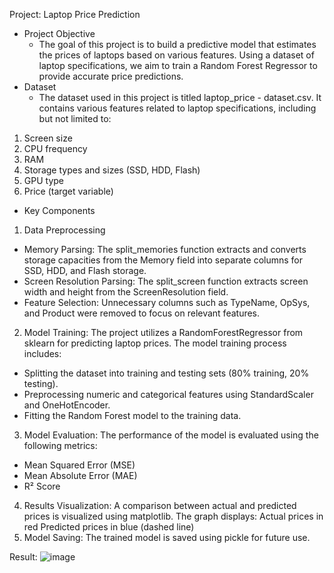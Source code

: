 Project: Laptop Price Prediction
- Project Objective
  -  The goal of this project is to build a predictive model that estimates the prices of laptops based on various features. Using a dataset of laptop specifications, we aim to train a Random Forest Regressor to provide accurate price predictions.
- Dataset
  - The dataset used in this project is titled laptop_price - dataset.csv. It contains various features related to laptop specifications, including but not limited to:
1. Screen size
2. CPU frequency
3. RAM
4. Storage types and sizes (SSD, HDD, Flash)
5. GPU type
6. Price (target variable)
- Key Components
1. Data Preprocessing
- Memory Parsing: The split_memories function extracts and converts storage capacities from the Memory field into separate columns for SSD, HDD, and Flash storage.
- Screen Resolution Parsing: The split_screen function extracts screen width and height from the ScreenResolution field.
- Feature Selection: Unnecessary columns such as TypeName, OpSys, and Product were removed to focus on relevant features.
2. Model Training: The project utilizes a RandomForestRegressor from sklearn for predicting laptop prices. The model training process includes:
  - Splitting the dataset into training and testing sets (80% training, 20% testing).
  - Preprocessing numeric and categorical features using StandardScaler and OneHotEncoder.
  - Fitting the Random Forest model to the training data.
3. Model Evaluation: The performance of the model is evaluated using the following metrics:
  - Mean Squared Error (MSE)
  - Mean Absolute Error (MAE)
  - R² Score  
4. Results Visualization: A comparison between actual and predicted prices is visualized using matplotlib. The graph displays:
Actual prices in red
Predicted prices in blue (dashed line)
5. Model Saving: The trained model is saved using pickle for future use.

Result:
![image](https://github.com/user-attachments/assets/3e639289-61ac-4af0-a657-1630ef731b0e)
